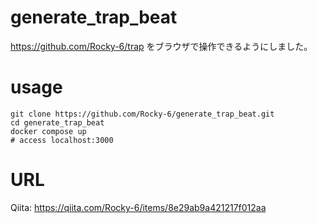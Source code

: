 # generate_trap_beat
https://github.com/Rocky-6/trap
をブラウザで操作できるようにしました。

# usage
```
git clone https://github.com/Rocky-6/generate_trap_beat.git
cd generate_trap_beat
docker compose up
# access localhost:3000
```

# URL
Qiita:
https://qiita.com/Rocky-6/items/8e29ab9a421217f012aa
